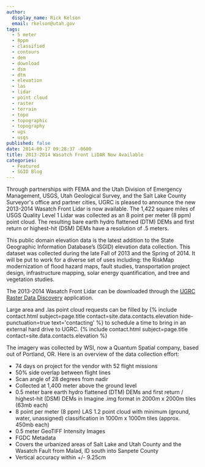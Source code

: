 ```yaml
---
author:
  display_name: Rick Kelson
  email: rkelson@utah.gov
tags:
  - 5 meter
  - 8ppm
  - classified
  - contours
  - dem
  - download
  - dsm
  - dtm
  - elevation
  - las
  - lidar
  - point cloud
  - raster
  - terrain
  - topo
  - topographic
  - topography
  - ugs
  - usgs
published: false
date: 2014-09-17 09:28:37 -0600
title: 2013-2014 Wasatch Front LiDAR Now Available
categories:
  - Featured
  - SGID Blog
---
```


Through partnerships with FEMA and the Utah Division of Emergency Management, USGS, Utah Geological Survey, and the Salt Lake County Surveyor's office and partner cities, UGRC is pleased to announce the new 2013-2014 Wasatch Front Lidar is now available. The 1,422 square miles of USGS Quality Level 1 Lidar was collected as an 8 point per meter (8 ppm) point cloud. The resulting bare earth hydro flattened (DTM) DEMs and first return or highest-hit (DSM) DEMs have a resolution of .5 meters.

This public domain elevation data is the latest addition to the State Geographic Information Database’s (SGID) elevation data collection. This dataset was collected during the late Fall of 2013 and the Spring of 2014. It will be put to work for a diverse set of uses including: the RiskMap modernization of flood hazard maps, fault studies, transportation project design, infrastructure mapping, solar energy quantification, and tree and vegetation studies.

The 2013-2014 Wasatch Front Lidar can be downloaded through the [UGRC Raster Data Discovery](https://raster.utah.gov/?cat=.5%20Meter%20%7B2013-2014%20LiDAR%7D) application.

Large area and .las point cloud requests can be filled by {% include contact.html subject=page.title contact=site.data.contacts.elevation hide-punctuation=true text='contacting' %} to schedule a time to bring in an external hard drive to UGRC. {% include contact.html subject=page.title contact=site.data.contacts.elevation %}

The imagery was collected by WSI, now a Quantum Spatial company, based out of Portland, OR. Here is an overview of the data collection effort:

- 74 days on project for the vendor with 52 flight missions
- 50% side overlap between flight lines
- Scan angle of 28 degrees from nadir
- Collected at 1,400 meter above the ground level
- 0.5 meter bare earth hydro flattened (DTM) DEMs and first return / highest-hit (DSM) DEMs in Imagine .img format in 2000m x 2000m tiles (63mb each)
- 8 point per meter (8 ppm) LAS 1.2 point cloud with minimum (ground, water, unassigned) classification in 1000m x 1000m tiles (approx. 450mb each)
- 0.5 meter GeoTIFF Intensity Images
- FGDC Metadata
- Covers the urbanized areas of Salt Lake and Utah County and the Wasatch Fault from Malad, ID south into Sanpete County
- Vertical accuracy within +/- 9.25cm
